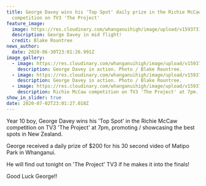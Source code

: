 ```yaml
---
title: George Davey wins his 'Top Spot' daily prize in the Richie McCaw
  competition on TV3 'The Project'
feature_image:
  image: https://res.cloudinary.com/whanganuihigh/image/upload/v1593731993/News/George_Davey._photo_Blake_Rountree...jpg
  description: George Davey in mid flight!
  credit: Blake Rountree
news_author:
  date: 2020-06-30T23:01:26.991Z
image_gallery:
  - image: https://res.cloudinary.com/whanganuihigh/image/upload/v1593732015/News/George_Davey._photo_Blake_Rountree.....jpg
    description: George Davey in action. Photo / Blake Rountree.
  - image: https://res.cloudinary.com/whanganuihigh/image/upload/v1593732033/News/George_Davey._photo_Blake_Rountree.jpg
    description: George Davey in action. Photo / Blake Rountree.
  - image: https://res.cloudinary.com/whanganuihigh/image/upload/v1593731577/News/__RICHIES_TOP_SPOT_STING_v2_FINAL.jpg
    description: Richie McCaw competition on TV3 'The Project' at 7pm.
show_in_slider: true
date: 2020-07-02T23:01:27.018Z
---
```

Year 10 boy, George Davey wins his 'Top Spot' in the Richie McCaw competition on TV3 'The Project' at 7pm, promoting / showcasing the best spots in New Zealand.

George received a daily prize of $200 for his 30 second video of Matipo Park in Whanganui.

He will find out tonight on 'The Project' TV3 if he makes it into the finals!

Good Luck George!!